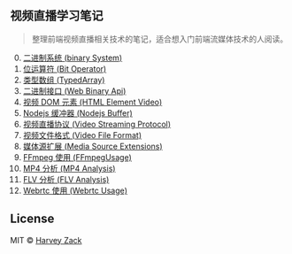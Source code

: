## 视频直播学习笔记

> 整理前端视频直播相关技术的笔记，适合想入门前端流媒体技术的人阅读。

0. [二进制系统 (binary System)](./00-binarySystem)
1. [位运算符 (Bit Operator)](./01-BitOperator)
2. [类型数组 (TypedArray)](./02-TypedArray)
3. [二进制接口 (Web Binary Api)](./03-WebBinaryApi)
4. [视频 DOM 元素 (HTML Element Video)](./04-HTMLElementVideo)
5. [Nodejs 缓冲器 (Nodejs Buffer)](./05-NodejsBuffer)
6. [视频直播协议 (Video Streaming Protocol)](./06-VideoStreamingProtocol)
7. [视频文件格式 (Video File Format)](./07-VideoFileFormat)
8. [媒体源扩展 (Media Source Extensions)](./08-MediaSourceExtensions)
9. [FFmpeg 使用 (FFmpegUsage)](./09-FFmpegUsage)
10. [MP4 分析 (MP4 Analysis)](./10-MP4Analysis)
11. [FLV 分析 (FLV Analysis)](./11-FLVAnalysis)
12. [Webrtc 使用 (Webrtc Usage)](./12-WebrtcUsage)

## License

MIT © [Harvey Zack](https://sleepy.im/)
